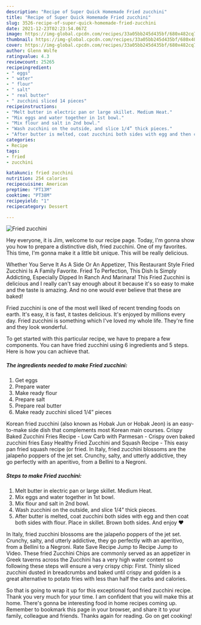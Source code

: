 ```yaml
---
description: "Recipe of Super Quick Homemade Fried zucchini"
title: "Recipe of Super Quick Homemade Fried zucchini"
slug: 3526-recipe-of-super-quick-homemade-fried-zucchini
date: 2021-12-23T02:23:54.067Z
image: https://img-global.cpcdn.com/recipes/33a05bb245d435bf/680x482cq70/fried-zucchini-recipe-main-photo.jpg
thumbnail: https://img-global.cpcdn.com/recipes/33a05bb245d435bf/680x482cq70/fried-zucchini-recipe-main-photo.jpg
cover: https://img-global.cpcdn.com/recipes/33a05bb245d435bf/680x482cq70/fried-zucchini-recipe-main-photo.jpg
author: Glenn Wolfe
ratingvalue: 4.3
reviewcount: 25265
recipeingredient:
- " eggs"
- " water"
- " flour"
- " salt"
- " real butter"
- " zucchini sliced 14 pieces"
recipeinstructions:
- "Melt butter in electric pan or large skillet. Medium Heat."
- "Mix eggs and water together in 1st bowl."
- "Mix flour and salt in 2nd bowl."
- "Wash zucchini on the outside, and slice 1/4” thick pieces."
- "After butter is melted, coat zucchini both sides with egg and then coat both sides with flour. Place in skillet. Brown both sides. And enjoy ❤️"
categories:
- Recipe
tags:
- fried
- zucchini

katakunci: fried zucchini 
nutrition: 254 calories
recipecuisine: American
preptime: "PT13M"
cooktime: "PT38M"
recipeyield: "1"
recipecategory: Dessert

---
```



![Fried zucchini](https://img-global.cpcdn.com/recipes/33a05bb245d435bf/680x482cq70/fried-zucchini-recipe-main-photo.jpg)

Hey everyone, it is Jim, welcome to our recipe page. Today, I'm gonna show you how to prepare a distinctive dish, fried zucchini. One of my favorites. This time, I'm gonna make it a little bit unique. This will be really delicious.

Whether You Serve It As A Side Or An Appetizer, This Restaurant Style Fried Zucchini Is A Family Favorite. Fried To Perfection, This Dish Is Simply Addicting, Especially Dipped In Ranch And Marinara! This Fried Zucchini is delicious and I really can&#39;t say enough about it because it&#39;s so easy to make and the taste is amazing. And no one would ever believe that these are baked!

Fried zucchini is one of the most well liked of recent trending foods on earth. It's easy, it is fast, it tastes delicious. It's enjoyed by millions every day. Fried zucchini is something which I've loved my whole life. They're fine and they look wonderful.


To get started with this particular recipe, we have to prepare a few components. You can have fried zucchini using 6 ingredients and 5 steps. Here is how you can achieve that.

<!--inarticleads1-->

##### The ingredients needed to make Fried zucchini:

1. Get  eggs
1. Prepare  water
1. Make ready  flour
1. Prepare  salt
1. Prepare  real butter
1. Make ready  zucchini sliced 1/4” pieces


Korean fried zucchini (also known as Hobak Jun or Hobak Jeon) is an easy-to-make side dish that complements most Korean main courses. Crispy Baked Zucchini Fries Recipe - Low Carb with Parmesan - Crispy oven baked zucchini fries Easy Healthy Fried Zucchini and Squash Recipe - This easy pan fried squash recipe (or fried. In Italy, fried zucchini blossoms are the jalapeño poppers of the jet set. Crunchy, salty, and utterly addictive, they go perfectly with an aperitivo, from a Bellini to a Negroni. 

<!--inarticleads2-->

##### Steps to make Fried zucchini:

1. Melt butter in electric pan or large skillet. Medium Heat.
1. Mix eggs and water together in 1st bowl.
1. Mix flour and salt in 2nd bowl.
1. Wash zucchini on the outside, and slice 1/4” thick pieces.
1. After butter is melted, coat zucchini both sides with egg and then coat both sides with flour. Place in skillet. Brown both sides. And enjoy ❤️


In Italy, fried zucchini blossoms are the jalapeño poppers of the jet set. Crunchy, salty, and utterly addictive, they go perfectly with an aperitivo, from a Bellini to a Negroni. Rate Save Recipe Jump to Recipe Jump to Video. These fried Zucchini Chips are commonly served as an appetizer in Greek taverns across the Zucchini has a very high water content so following these steps will ensure a very crispy chip: First. Thinly sliced zucchini dusted in breadcrumbs and baked until crispy and golden is a great alternative to potato fries with less than half the carbs and calories. 

So that is going to wrap it up for this exceptional food fried zucchini recipe. Thank you very much for your time. I am confident that you will make this at home. There's gonna be interesting food in home recipes coming up. Remember to bookmark this page in your browser, and share it to your family, colleague and friends. Thanks again for reading. Go on get cooking!
